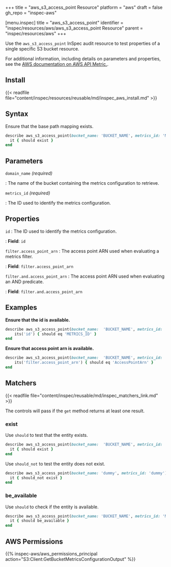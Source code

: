 +++
title = "aws_s3_access_point Resource"
platform = "aws"
draft = false
gh_repo = "inspec-aws"

[menu.inspec]
title = "aws_s3_access_point"
identifier = "inspec/resources/aws/aws_s3_access_point Resource"
parent = "inspec/resources/aws"
+++

Use the `aws_s3_access_point` InSpec audit resource to test properties of a single specific S3 bucket resource.

For additional information, including details on parameters and properties, see the [AWS documentation on AWS API Metric.](https://docs.aws.amazon.com/AmazonS3/latest/API/API_GetBucketMetricsConfiguration.html).

## Install

{{< readfile file="content/inspec/resources/reusable/md/inspec_aws_install.md" >}}

## Syntax

Ensure that the base path mapping exists.

```ruby
describe aws_s3_access_point(bucket_name: 'BUCKET_NAME', metrics_id: 'METRICS_ID') do
  it { should exist }
end
```

## Parameters

`domain_name` _(required)_

: The name of the bucket containing the metrics configuration to retrieve.

`metrics_id` _(required)_

: The ID used to identify the metrics configuration.

## Properties

`id`
: The ID used to identify the metrics configuration.

: **Field**: `id`

`filter.access_point_arn`
: The access point ARN used when evaluating a metrics filter.

: **Field**: `filter.access_point_arn`

`filter.and.access_point_arn`
: The access point ARN used when evaluating an AND predicate.

: **Field**: `filter.and.access_point_arn`

## Examples

**Ensure that the id is available.**

```ruby
describe aws_s3_access_point(bucket_name:  'BUCKET_NAME', metrics_id: 'METRICS_ID') do
    its('id') { should eq 'METRICS_ID' }
end
```

**Ensure that access point arn is available.**

```ruby
describe aws_s3_access_point(bucket_name:  'BUCKET_NAME', metrics_id: 'METRICS_ID') do
    its('filter.access_point_arn') { should eq 'AccessPointArn' }
end
```

## Matchers

{{< readfile file="content/inspec/reusable/md/inspec_matchers_link.md" >}}

The controls will pass if the `get` method returns at least one result.

### exist

Use `should` to test that the entity exists.

```ruby
describe aws_s3_access_point(bucket_name:  'BUCKET_NAME', metrics_id: 'METRICS_ID') do
  it { should exist }
end
```

Use `should_not` to test the entity does not exist.

```ruby
describe aws_s3_access_point(bucket_name: 'dummy', metrics_id: 'dummy') do
  it { should_not exist }
end
```

### be_available

Use `should` to check if the entity is available.

```ruby
describe aws_s3_access_point(bucket_name: 'BUCKET_NAME', metrics_id: 'METRICS_ID') do
  it { should be_available }
end
```

## AWS Permissions

{{% inspec-aws/aws_permissions_principal action="S3:Client:GetBucketMetricsConfigurationOutput" %}}

